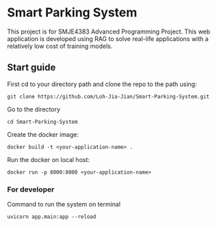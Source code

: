 # Smart Parking System
This project is for SMJE4383 Advanced Programming Project. This web application is developed using RAG to solve real-life applications with a relatively low cost of training models.

## Start guide
First cd to your directory path and clone the repo to the path using:
```
git clone https://github.com/Loh-Jia-Jian/Smart-Parking-System.git
```
Go to the directory
```
cd Smart-Parking-System
```

Create the docker image:
```
docker build -t <your-application-name> .
```

Run the docker on local host:
```
docker run -p 8000:8000 <your-application-name>
```

### For developer
Command to run the system on terminal
```
uvicorn app.main:app --reload
```